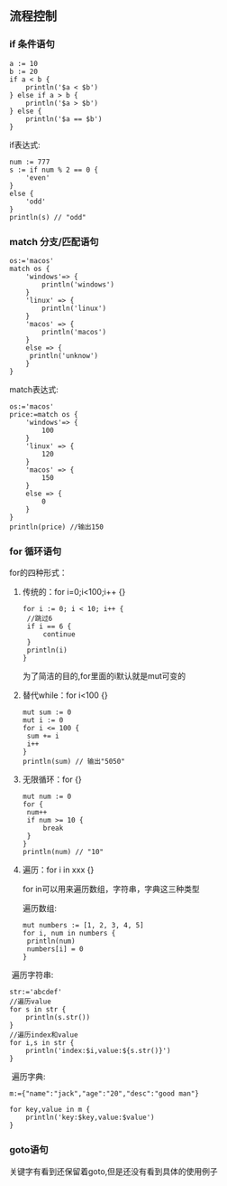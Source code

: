 ## 流程控制

### if 条件语句

```
a := 10
b := 20
if a < b {
	println('$a < $b')
} else if a > b {
	println('$a > $b')
} else {
	println('$a == $b')
}
```

if表达式:

```
num := 777
s := if num % 2 == 0 {
	'even'
}
else {
	'odd'
}
println(s) // "odd"
```



### match 分支/匹配语句

```
os:='macos'
match os {
	'windows'=> {
    	println('windows')
	}
	'linux' => {
    	println('linux')
	}
	'macos' => {
    	println('macos')
	}
	else => {
   	 println('unknow')
	}
}
```

match表达式:

```
os:='macos'
price:=match os {
    'windows'=> {
        100
    }
    'linux' => {
        120
    }
    'macos' => {
        150
    }
    else => {
        0
    }
}
println(price) //输出150
```



### for 循环语句

for的四种形式：

1. 传统的：for i=0;i<100;i++ {}

   ```
   for i := 0; i < 10; i++ { 
   	//跳过6
   	if i == 6 {
   		continue
   	}
   	println(i)
   }
   ```

   为了简洁的目的,for里面的i默认就是mut可变的

2. 替代while：for i<100 {}

   ```
   mut sum := 0
   mut i := 0
   for i <= 100 {
   	sum += i
   	i++
   }
   println(sum) // 输出"5050"
   ```

3. 无限循环：for {}


   ```
   mut num := 0
   for {
   	num++
   	if num >= 10 {
   		break
   	}
   }
   println(num) // "10"
   ```

4. 遍历：for i in xxx {}

    for in可以用来遍历数组，字符串，字典这三种类型

   遍历数组:

   ```
   mut numbers := [1, 2, 3, 4, 5]
   for i, num in numbers {
   	println(num)
   	numbers[i] = 0
   }
   ```

​	遍历字符串:

```
str:='abcdef'
//遍历value
for s in str {
    println(s.str())
}
//遍历index和value
for i,s in str {
    println('index:$i,value:${s.str()}')
}
```

​	遍历字典:

```
m:={"name":"jack","age":"20","desc":"good man"}

for key,value in m {
	println('key:$key,value:$value')
}
```



### goto语句

关键字有看到还保留着goto,但是还没有看到具体的使用例子

